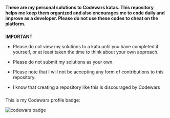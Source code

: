 **These are my personal solutions to Codewars katas. This repository helps me keep them organized and also encourages me to code daily and improve as a developer. 
Please do not use these codes to cheat on the platform.**

###

**IMPORTANT**

- Please do not view my solutions to a kata until you have completed it yourself, or at least taken the time to think about your own approach.

- Please do not submit my solutions as your own.

- Please note that I will not be accepting any form of contributions to this repository.

- I know that creating a repository like this is discouraged by Codewars

###

This is my Codewars profile badge:

  <img src="https://www.codewars.com/users/viepovsky/badges/large" alt="codewars badge" title="Codewars Badge"  />
